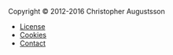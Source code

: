 Copyright &copy; 2012-2016 Christopher Augustsson

* [License](license)
* [Cookies](cookies)
* [Contact](contact)
